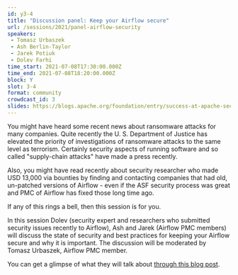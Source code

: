 ```yaml
---
id: y3-4
title: "Discussion panel: Keep your Airflow secure"
url: /sessions/2021/panel-airflow-security
speakers:
 - Tomasz Urbaszek
 - Ash Berlin-Taylor
 - Jarek Potiuk
 - Dolev Farhi
time_start: 2021-07-08T17:30:00.000Z
time_end: 2021-07-08T18:20:00.000Z
block: Y
slot: 3-4
format: community
crowdcast_id: 3
slides: https://blogs.apache.org/foundation/entry/success-at-apache-security-in
---
```


You might have heard some recent news about ransomware attacks for many companies. Quite recently the U. S. Department of Justice has elevated the priority of investigations of ransomware attacks to the same level as terrorism. Certainly security aspects of running software and so called "supply-chain attacks" have made a press recently.

Also, you might have read recently about security researcher who made USD 13,000 via bounties by finding and contacting companies that had old, un-patched versions of Airflow - even if the ASF security process was great and PMC of Airflow has fixed those long time ago.

If any of this rings a bell, then this session is for you.

In this session Dolev (security expert and researchers who submitted security issues recently to Airflow), Ash and Jarek  (Airflow PMC members) will discuss the state of security and best practices for keeping your Airflow secure and why it is important. The discussion will be moderated by Tomasz Urbaszek, Airflow PMC member.

You can get a glimpse of what they will talk about [through this blog post](https://blogs.apache.org/foundation/entry/success-at-apache-security-in).
